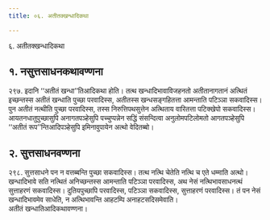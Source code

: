 ```yaml
---
title: ०६. अतीतक्खन्धादिकथा

---
```

६. अतीतक्खन्धादिकथा  


## १. नसुत्तसाधनकथावण्णना

२९७. इदानि ‘‘अतीतं खन्धा’’तिआदिकथा होति। तत्थ खन्धादिभावाविजहनतो अतीतानागतानं अत्थितं इच्छन्तस्स अतीतं खन्धाति पुच्छा परवादिस्स, अतीतस्स खन्धसङ्गहितत्ता आमन्ताति पटिञ्ञा सकवादिस्स। पुन अतीतं नत्थीति पुच्छा परवादिस्स, तस्स निरुत्तिपथसुत्तेन अत्थिताय वारितत्ता पटिक्खेपो सकवादिस्स। आयतनधातुपुच्छासुपि अनागतपञ्हेसुपि पच्चुप्पन्नेन सद्धिं संसन्दित्वा अनुलोमपटिलोमतो आगतपञ्हेसुपि ‘‘अतीतं रूप’’न्तिआदिपञ्हेसुपि इमिनावुपायेन अत्थो वेदितब्बो।  


## २. सुत्तसाधनवण्णना

२९८. सुत्तसाधने पन न वत्तब्बन्ति पुच्छा सकवादिस्स। तत्थ नत्थि चेतेति नत्थि च एते धम्माति अत्थो। खन्धादिभावे सति नत्थितं अनिच्छन्तस्स आमन्ताति पटिञ्ञा परवादिस्स, अथ नेसं नत्थिभावसाधनत्थं सुत्ताहरणं सकवादिस्स। दुतियपुच्छापि परवादिस्स, पटिञ्ञा सकवादिस्स, सुत्ताहरणं परवादिस्स। तं पन नेसं खन्धादिभावमेव साधेति, न अत्थिभावन्ति आहटम्पि अनाहटसदिसमेवाति।  
अतीतं खन्धातिआदिकथावण्णना।  